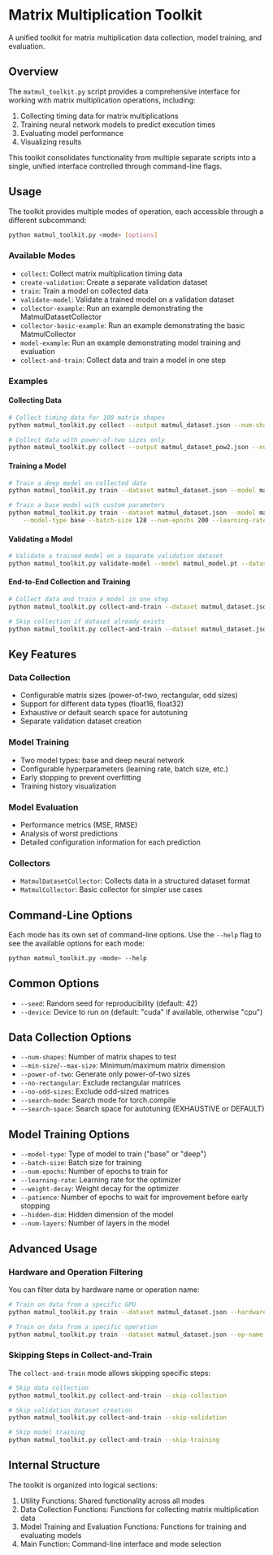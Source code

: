 # Matrix Multiplication Toolkit

A unified toolkit for matrix multiplication data collection, model training, and evaluation.

## Overview

The `matmul_toolkit.py` script provides a comprehensive interface for working with matrix multiplication operations, including:

1. Collecting timing data for matrix multiplications
2. Training neural network models to predict execution times
3. Evaluating model performance
4. Visualizing results

This toolkit consolidates functionality from multiple separate scripts into a single, unified interface controlled through command-line flags.

## Usage

The toolkit provides multiple modes of operation, each accessible through a different subcommand:

```bash
python matmul_toolkit.py <mode> [options]
```

### Available Modes

- `collect`: Collect matrix multiplication timing data
- `create-validation`: Create a separate validation dataset
- `train`: Train a model on collected data
- `validate-model`: Validate a trained model on a validation dataset
- `collector-example`: Run an example demonstrating the MatmulDatasetCollector
- `collector-basic-example`: Run an example demonstrating the basic MatmulCollector
- `model-example`: Run an example demonstrating model training and evaluation
- `collect-and-train`: Collect data and train a model in one step

### Examples

#### Collecting Data

```bash
# Collect timing data for 100 matrix shapes
python matmul_toolkit.py collect --output matmul_dataset.json --num-shapes 100

# Collect data with power-of-two sizes only
python matmul_toolkit.py collect --output matmul_dataset_pow2.json --num-shapes 50 --power-of-two
```

#### Training a Model

```bash
# Train a deep model on collected data
python matmul_toolkit.py train --dataset matmul_dataset.json --model matmul_model.pt

# Train a base model with custom parameters
python matmul_toolkit.py train --dataset matmul_dataset.json --model matmul_base_model.pt \
    --model-type base --batch-size 128 --num-epochs 200 --learning-rate 0.0005
```

#### Validating a Model

```bash
# Validate a trained model on a separate validation dataset
python matmul_toolkit.py validate-model --model matmul_model.pt --dataset matmul_validation_dataset.json
```

#### End-to-End Collection and Training

```bash
# Collect data and train a model in one step
python matmul_toolkit.py collect-and-train --dataset matmul_dataset.json --model matmul_model.pt

# Skip collection if dataset already exists
python matmul_toolkit.py collect-and-train --dataset matmul_dataset.json --model matmul_model.pt --skip-collection
```

## Key Features

### Data Collection

- Configurable matrix sizes (power-of-two, rectangular, odd sizes)
- Support for different data types (float16, float32)
- Exhaustive or default search space for autotuning
- Separate validation dataset creation

### Model Training

- Two model types: base and deep neural network
- Configurable hyperparameters (learning rate, batch size, etc.)
- Early stopping to prevent overfitting
- Training history visualization

### Model Evaluation

- Performance metrics (MSE, RMSE)
- Analysis of worst predictions
- Detailed configuration information for each prediction

### Collectors

- `MatmulDatasetCollector`: Collects data in a structured dataset format
- `MatmulCollector`: Basic collector for simpler use cases

## Command-Line Options

Each mode has its own set of command-line options. Use the `--help` flag to see the available options for each mode:

```bash
python matmul_toolkit.py <mode> --help
```

## Common Options

- `--seed`: Random seed for reproducibility (default: 42)
- `--device`: Device to run on (default: "cuda" if available, otherwise "cpu")

## Data Collection Options

- `--num-shapes`: Number of matrix shapes to test
- `--min-size`/`--max-size`: Minimum/maximum matrix dimension
- `--power-of-two`: Generate only power-of-two sizes
- `--no-rectangular`: Exclude rectangular matrices
- `--no-odd-sizes`: Exclude odd-sized matrices
- `--search-mode`: Search mode for torch.compile
- `--search-space`: Search space for autotuning (EXHAUSTIVE or DEFAULT)

## Model Training Options

- `--model-type`: Type of model to train ("base" or "deep")
- `--batch-size`: Batch size for training
- `--num-epochs`: Number of epochs to train for
- `--learning-rate`: Learning rate for the optimizer
- `--weight-decay`: Weight decay for the optimizer
- `--patience`: Number of epochs to wait for improvement before early stopping
- `--hidden-dim`: Hidden dimension of the model
- `--num-layers`: Number of layers in the model

## Advanced Usage

### Hardware and Operation Filtering

You can filter data by hardware name or operation name:

```bash
# Train on data from a specific GPU
python matmul_toolkit.py train --dataset matmul_dataset.json --hardware-name "NVIDIA A100"

# Train on data from a specific operation
python matmul_toolkit.py train --dataset matmul_dataset.json --op-name "mm"
```

### Skipping Steps in Collect-and-Train

The `collect-and-train` mode allows skipping specific steps:

```bash
# Skip data collection
python matmul_toolkit.py collect-and-train --skip-collection

# Skip validation dataset creation
python matmul_toolkit.py collect-and-train --skip-validation

# Skip model training
python matmul_toolkit.py collect-and-train --skip-training
```

## Internal Structure

The toolkit is organized into logical sections:

1. Utility Functions: Shared functionality across all modes
2. Data Collection Functions: Functions for collecting matrix multiplication data
3. Model Training and Evaluation Functions: Functions for training and evaluating models
4. Main Function: Command-line interface and mode selection
